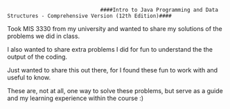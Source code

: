                                   ####Intro to Java Programming and Data Structures - Comprehensive Version (12th Edition)####

Took MIS 3330 from my university and wanted to share my solutions of the problems we did in class.

I also wanted to share extra problems I did for fun to understand the the output of the coding.

Just wanted to share this out there, for I found these fun to work with and useful to know.

These are, not at all, one way to solve these problems, but serve as a guide and my learning experience within the course :)
